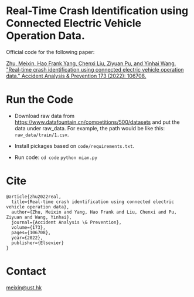# Real-Time Crash Identification using Connected Electric Vehicle Operation Data.
Official code for the following paper:    

[Zhu, Meixin, Hao Frank Yang, Chenxi Liu, Ziyuan Pu, and Yinhai Wang. "Real-time crash identification using connected electric vehicle operation data." Accident Analysis & Prevention 173 (2022): 106708.](https://www.sciencedirect.com/science/article/pii/S0001457522001440)

# Run the Code
- Download raw data from https://www.datafountain.cn/competitions/500/datasets and put the data under raw_data. For example, the path would be like this: `raw_data/train/1.csv`.
- Install pickages based on `code/requirements.txt`. 

- Run code:
`cd code`
`python mian.py`

# Cite
```angular2html
@article{zhu2022real,
  title={Real-time crash identification using connected electric vehicle operation data},
  author={Zhu, Meixin and Yang, Hao Frank and Liu, Chenxi and Pu, Ziyuan and Wang, Yinhai},
  journal={Accident Analysis \& Prevention},
  volume={173},
  pages={106708},
  year={2022},
  publisher={Elsevier}
}
```

# Contact
meixin@ust.hk